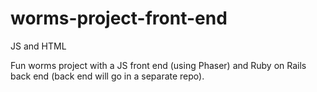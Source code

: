# worms-project-front-end
JS and HTML


Fun worms project with a JS front end (using Phaser) and Ruby on Rails back end (back end will go in a separate repo).

